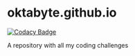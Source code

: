 # oktabyte.github.io
[![Codacy Badge](https://api.codacy.com/project/badge/Grade/635ebe26f5084d73af1d010602941d51)](https://www.codacy.com/app/lp.oktabyte/oktabyte.github.io?utm_source=github.com&amp;utm_medium=referral&amp;utm_content=oktabyte/oktabyte.github.io&amp;utm_campaign=Badge_Grade)

A repository with all my coding challenges

